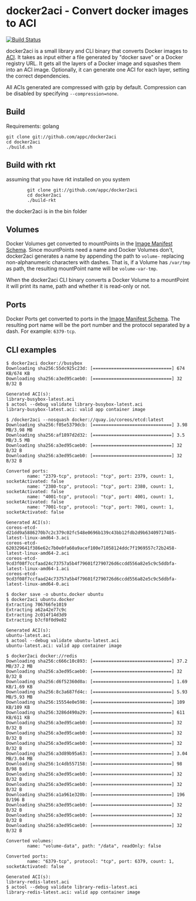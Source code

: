 # docker2aci - Convert docker images to ACI

[![Build Status](https://semaphoreci.com/api/v1/projects/4472761c-2b88-41f2-b2de-bf0447a8a290/610597/badge.svg)](https://semaphoreci.com/appc/docker2aci)

docker2aci is a small library and CLI binary that converts Docker images to
[ACI][aci]. It takes as input either a file generated by "docker save" or a
Docker registry URL. It gets all the layers of a Docker image and squashes them
into an ACI image. Optionally, it can generate one ACI for each layer, setting
the correct dependencies.

All ACIs generated are compressed with gzip by default. Compression can be
disabled by specifying `--compression=none`.


## Build

Requirements: golang

	git clone git://github.com/appc/docker2aci
	cd docker2aci
	./build.sh

## Build with rkt

assuming that you have rkt installed on you system

```
        git clone git://github.com/appc/docker2aci
        cd docker2aci
        ./build-rkt
```

the docker2aci is in the bin folder

## Volumes

Docker Volumes get converted to mountPoints in the [Image Manifest
Schema][imageschema]. Since mountPoints need a name and Docker Volumes don't,
docker2aci generates a name by appending the path to `volume-` replacing
non-alphanumeric characters with dashes. That is, if a Volume has `/var/tmp`
as path, the resulting mountPoint name will be `volume-var-tmp`.

When the docker2aci CLI binary converts a Docker Volume to a mountPoint it will
print its name, path and whether it is read-only or not.

## Ports

Docker Ports get converted to ports in the [Image Manifest
Schema][imageschema]. The resulting port name will be the port number and the
protocol separated by a dash. For example: `6379-tcp`.

## CLI examples

```
$ docker2aci docker://busybox
Downloading sha256:55dc925c23d: [==============================] 674 KB/674 KB
Downloading sha256:a3ed95caeb0: [==============================] 32 B/32 B

Generated ACI(s):
library-busybox-latest.aci
$ actool --debug validate library-busybox-latest.aci
library-busybox-latest.aci: valid app container image
```

```
$ /docker2aci --nosquash docker://quay.io/coreos/etcd:latest
Downloading sha256:f05e5379dcb: [==============================] 3.98 MB/3.98 MB
Downloading sha256:af1897d2d32: [==============================] 3.5 MB/3.5 MB
Downloading sha256:a3ed95caeb0: [==============================] 32 B/32 B
Downloading sha256:a3ed95caeb0: [==============================] 32 B/32 B

Converted ports:
        name: "2379-tcp", protocol: "tcp", port: 2379, count: 1, socketActivated: false
        name: "2380-tcp", protocol: "tcp", port: 2380, count: 1, socketActivated: false
        name: "4001-tcp", protocol: "tcp", port: 4001, count: 1, socketActivated: false
        name: "7001-tcp", protocol: "tcp", port: 7001, count: 1, socketActivated: false

Generated ACI(s):
coreos-etcd-d21dd9a5886270b7c2c379c02fc548e0696b139c43bb12fdb2d9b63409717485-latest-linux-amd64-3.aci
coreos-etcd-620329641f386e62c7b0e0fa60a9acef100e71058124ddc7f1969557c72b2458-latest-linux-amd64-2.aci
coreos-etcd-9cd3f08f7ccfaad24c73757a5b4f79601f2790726d6ccdd556a82e5c9c5ddbfa-latest-linux-amd64-1.aci
coreos-etcd-9cd3f08f7ccfaad24c73757a5b4f79601f2790726d6ccdd556a82e5c9c5ddbfa-latest-linux-amd64-0.aci
```

```
$ docker save -o ubuntu.docker ubuntu
$ docker2aci ubuntu.docker
Extracting 706766fe1019
Extracting a62a42e77c9c
Extracting 2c014f14d3d9
Extracting b7cf8f0d9e82

Generated ACI(s):
ubuntu-latest.aci
$ actool --debug validate ubuntu-latest.aci
ubuntu-latest.aci: valid app container image
```

```
$ docker2aci docker://redis
Downloading sha256:c666c10c893: [==============================] 37.2 MB/37.2 MB
Downloading sha256:a3ed95caeb0: [==============================] 32 B/32 B
Downloading sha256:d6f52360d0a: [==============================] 1.69 KB/1.69 KB
Downloading sha256:8c3a687fd4c: [==============================] 5.93 MB/5.93 MB
Downloading sha256:15554e0e598: [==============================] 109 KB/109 KB 
Downloading sha256:3286d490a29: [==============================] 611 KB/611 KB 
Downloading sha256:a3ed95caeb0: [==============================] 32 B/32 B
Downloading sha256:a3ed95caeb0: [==============================] 32 B/32 B
Downloading sha256:a3ed95caeb0: [==============================] 32 B/32 B
Downloading sha256:a3d89b95a63: [==============================] 3.04 MB/3.04 MB
Downloading sha256:1c4db557158: [==============================] 98 B/98 B
Downloading sha256:a3ed95caeb0: [==============================] 32 B/32 B
Downloading sha256:a3ed95caeb0: [==============================] 32 B/32 B
Downloading sha256:a1a961e320b: [==============================] 196 B/196 B
Downloading sha256:a3ed95caeb0: [==============================] 32 B/32 B
Downloading sha256:a3ed95caeb0: [==============================] 32 B/32 B
Downloading sha256:a3ed95caeb0: [==============================] 32 B/32 B

Converted volumes:
        name: "volume-data", path: "/data", readOnly: false

Converted ports:
        name: "6379-tcp", protocol: "tcp", port: 6379, count: 1, socketActivated: false

Generated ACI(s):
library-redis-latest.aci
$ actool --debug validate library-redis-latest.aci
library-redis-latest.aci: valid app container image
```

[aci]: https://github.com/appc/spec/blob/master/SPEC.md#app-container-image
[imageschema]: https://github.com/appc/spec/blob/master/spec/aci.md#image-manifest-schema
